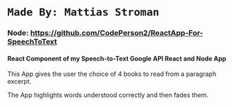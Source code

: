 # `Made By: Mattias Stroman`

### Node: https://github.com/CodePerson2/ReactApp-For-SpeechToText

#### React Component of my Speech-to-Text Google API React and Node App

This App gives the user the choice of 4 books to read from a paragraph excerpt.<br>

The App highlights words understood correctly and then fades them.

